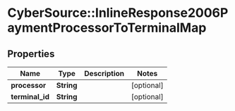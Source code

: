 # CyberSource::InlineResponse2006PaymentProcessorToTerminalMap

## Properties
Name | Type | Description | Notes
------------ | ------------- | ------------- | -------------
**processor** | **String** |  | [optional] 
**terminal_id** | **String** |  | [optional] 


